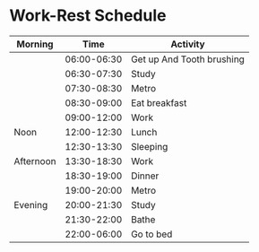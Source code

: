 # Work-Rest Schedule

	  
|Morning    |Time	        |Activity
|-----------|-------------------|-----------
|           |06:00-06:30	|Get up And Tooth brushing
|	    |06:30-07:30	|Study
|	    |07:30-08:30	|Metro
|	    |08:30-09:00	|Eat breakfast
|	    |09:00-12:00	|Work		
|Noon       |12:00-12:30	|Lunch
|	    |12:30-13:30	|Sleeping		
|Afternoon  |13:30-18:30	|Work
|	    |18:30-19:00	|Dinner
|	    |19:00-20:00	|Metro		
|Evening    |20:00-21:30	|Study
|	    |21:30-22:00	|Bathe
|	    |22:00-06:00	|Go to bed


